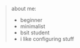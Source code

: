 <!-- #### IF YOU CHASE TWO RABBITS YOU WILL NOT CATCH EITHER ONE. -->
> about me:
> - beginner
> - minimalist
> - bsit student
> - i like configuring stuff
